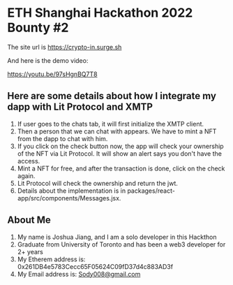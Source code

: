 # ETH Shanghai Hackathon 2022 Bounty #2

The site url is https://crypto-in.surge.sh

And here is the demo video:

https://youtu.be/97sHgnBQ7T8

## Here are some details about how I integrate my dapp with Lit Protocol and XMTP

1. If user goes to the chats tab, it will first initialize the XMTP client.
2. Then a person that we can chat with appears. We have to mint a NFT from the dapp to chat with him.
3. If you click on the check button now, the app will check your ownership of the NFT via Lit Protocol. It will show an alert says you don't have the access.
4. Mint a NFT for free, and after the transaction is done, click on the check again.
5. Lit Protocol will check the ownership and return the jwt.
3. Details about the implementation is in packages/react-app/src/components/Messages.jsx.


## About Me
 
 1. My name is Joshua Jiang, and I am a solo developer in this Hackthon
 2. Graduate from University of Toronto and has been a web3 developer for 2+ years
 3. My Etherem address is: 0x261DB4e5783Cecc65F05624C09fD37d4c883AD3f
 4. My Email address is: Sody008@gmail.com
